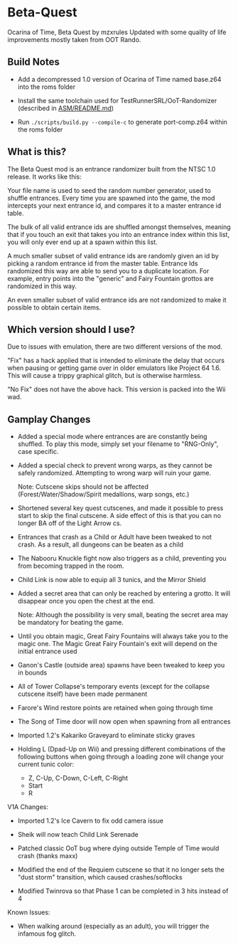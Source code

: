 # Beta-Quest
Ocarina of Time, Beta Quest by mzxrules
Updated with some quality of life improvements mostly taken from OOT Rando.

## Build Notes

* Add a decompressed 1.0 version of Ocarina of Time named base.z64 into the roms folder

* Install the same toolchain used for TestRunnerSRL/OoT-Randomizer (described in [ASM/README.md](https://github.com/TestRunnerSRL/OoT-Randomizer/blob/Dev/ASM/README.md))

* Run `./scripts/build.py --compile-c` to generate port-comp.z64 within the roms folder

## What is this?

The Beta Quest mod is an entrance randomizer built from the NTSC 1.0 release.
It works like this:
	
Your file name is used to seed the random number generator, used to shuffle entrances. Every time you are spawned into the game, the mod intercepts your next entrance id, and compares it to a master entrance id table.
	
The bulk of all valid entrance ids are shuffled amongst themselves, meaning that if you touch an exit that takes you into an entrance index within this list, you will only ever end up at a spawn within this list.
	
A much smaller subset of valid entrance ids are randomly given an id by picking a random entrance id from the master table. Entrance Ids randomized this way are able to send you to a duplicate location. For example, entry points into the "generic" and Fairy Fountain grottos are randomized in this way.
	
An even smaller subset of valid entrance ids are not randomized to make it possible to obtain certain items.
	
## Which version should I use?
Due to issues with emulation, there are two different versions of the mod.
	
"Fix" has a hack applied that is intended to eliminate the delay that occurs when pausing or getting game over in older emulators like Project 64 1.6. This will cause a trippy graphical glitch, but is otherwise harmless.
	
"No Fix" does not have the above hack. This version is packed into the Wii wad.

## Gamplay Changes

 * Added a special mode where entrances are are constantly being shuffled. To play this mode, simply set your filename to "RNG-Only", case specific.
	
 * Added a special check to prevent wrong warps, as they cannot be safely randomized. Attempting to wrong warp will ruin your game. 
	
	Note: Cutscene skips should not be affected (Forest/Water/Shadow/Spirit medallions, warp songs, etc.)
	
 * Shortened several key quest cutscenes, and made it possible to press start to skip
    the final cutscene. A side effect of this is that you can no longer BA off of the
    Light Arrow cs.
	
 * Entrances that crash as a Child or Adult have been tweaked to not crash. As a result,
	all dungeons can be beaten as a child
	
 * The Nabooru Knuckle fight now also triggers as a child, preventing you from becoming
	trapped in the room.
	
 * Child Link is now able to equip all 3 tunics, and the Mirror Shield
	
 * Added a secret area that can only be reached by entering a grotto. It will disappear once you open the chest at the end. 
	
	Note: Although the possibility is very small, beating the secret area may be mandatory for beating the game.
	
 * Until you obtain magic, Great Fairy Fountains will always take you to the magic one. The Magic Great Fairy Fountain's exit will depend on the initial entrance used
	
 * Ganon's Castle (outside area) spawns have been tweaked to keep you in bounds
 
 * All of Tower Collapse's temporary events (except for the collapse cutscene itself) have been made permanent
	
 * Farore's Wind restore points are retained when going through time 
 
 * The Song of Time door will now open when spawning from all entrances
 
 * Imported 1.2's Kakariko Graveyard to eliminate sticky graves
 
 * Holding L (Dpad-Up on Wii) and pressing different combinations of the following buttons when going through a loading zone will change your current tunic color:
	
	 * Z, C-Up, C-Down, C-Left, C-Right
	 * Start
	 * R

V1A Changes: 

* Imported 1.2's Ice Cavern to fix odd camera issue

* Sheik will now teach Child Link Serenade

* Patched classic OoT bug where dying outside Temple of Time would crash (thanks maxx)

* Modified the end of the Requiem cutscene so that it no longer sets the "dust storm" transition, which caused crashes/softlocks
	
* Modified Twinrova so that Phase 1 can be completed in 3 hits instead of 4
 
 
Known Issues:

 * When walking around (especially as an adult), you will trigger the infamous fog glitch.
 
